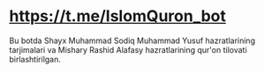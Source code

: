 # https://t.me/IslomQuron_bot
Bu botda Shayx Muhammad Sodiq Muhammad Yusuf hazratlarining tarjimalari va Mishary Rashid Alafasy hazratlarining qur'on tilovati birlashtirilgan.

